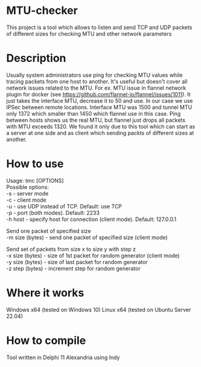 # MTU-checker
This project is a tool which allows to listen and send TCP and UDP packets of different sizes for checking MTU and other network parameters

# Description
Usually system administrators use ping for checking MTU values while tracing packets from one host to another. It's useful but doesn't cover all network issues related to the MTU. For ex. MTU issue in flannel network plugin for docker (see https://github.com/flannel-io/flannel/issues/1011). It just takes the interface MTU, decrease it to 50 and use. In our case we use IPSec between remote locations. Interface MTU was 1500 and tunnel MTU only 1372 which smaller than 1450 which flannel use in this case. Ping between hosts shows us the real MTU, but flannel just drops all packets with MTU exceeds 1320. We found it only due to this tool which can start as a server at one side and as client which sending packts of different sizes at another.

# How to use
Usage: tmc [OPTIONS]  
Possible options:  
-s - server mode  
-c - client mode  
-u - use UDP instead of TCP. Default: use TCP  
-p - port (both modes). Default: 2233  
-h host - specify host for connection (client mode). Default: 127.0.0.1  
  
Send one packet of specified size  
-m size (bytes) - send one packet of specified size (client mode)  
  
Send set of packets from size x to size y with step z  
-x size (bytes) - size of 1st packet for random generator (client mode)  
-y size (bytes) - size of last packet for random generator  
-z step (bytes) - increment step for random generator  
  
# Where it works
Windows x64 (tested on Windows 10)
Linux x64 (tested on Ubuntu Server 22.04)

# How to compile
Tool written in Delphi 11 Alexandria using Indy 
